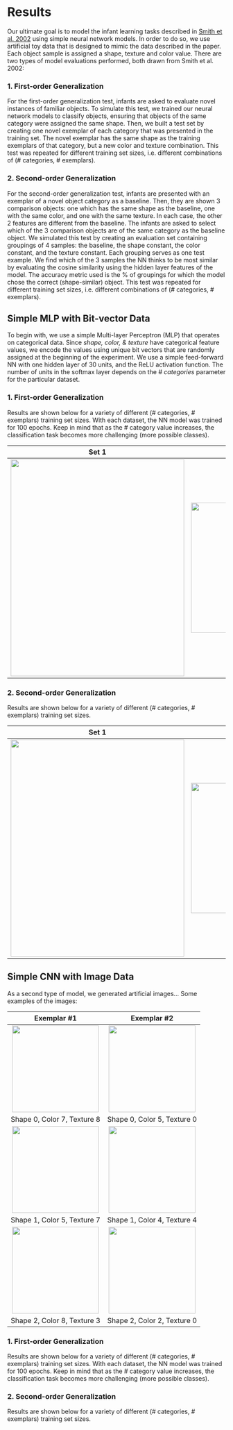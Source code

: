 # Results
Our ultimate goal is to model the infant learning tasks described in
[Smith et al. 2002](https://www.ncbi.nlm.nih.gov/pubmed/11892773)
using simple neural network models. In order to do so, we use
artificial toy data that is designed to mimic the data described in the paper.
Each object sample is assigned a shape, texture and color value. There are two
types of model evaluations performed, both drawn from Smith et al. 2002:

### 1. First-order Generalization
For the first-order generalization test, infants are asked to evaluate novel
instances of familiar objects. To simulate this test, we trained our neural network models
to classify objects, ensuring that objects of the same category were assigned
the same shape. Then, we built a test set by creating one novel exemplar of each
category that was presented in the training set. The novel
exemplar has the same shape as the training exemplars of that category, but a
new color and texture combination. This test was repeated for different training
set sizes, i.e. different combinations of (# categories, # exemplars).

### 2. Second-order Generalization
For the second-order generalization test, infants are presented with an exemplar
of a novel object category as a baseline. Then, they are shown 3 comparison objects:
one which has the same shape as the baseline, one with the same color, and one
with the same texture. In each case, the other 2 features are different from
the baseline. The infants are asked to select which of the 3 comparison objects
are of the same category as the baseline object. We simulated this test by
creating an evaluation set containing groupings of 4 samples: the baseline,
the shape constant, the color constant, and the texture constant. Each grouping
serves as one test example. We find which of the 3 samples the NN thinks to be
most similar by evaluating the cosine similarity using the hidden layer features
of the model. The accuracy metric used is the % of groupings for which the
model chose the correct (shape-similar) object. This test was repeated for different training
set sizes, i.e. different combinations of (# categories, # exemplars).

## Simple MLP with Bit-vector Data
To begin with, we use a simple Multi-layer Perceptron (MLP) that operates on categorical
data. Since *shape, color, & texture* have categorical feature values, we encode
the values using unique bit
vectors that are randomly assigned at the beginning of the experiment. We use a
simple feed-forward NN with one hidden layer of 30 units, and the ReLU activation
function. The number of units in the softmax layer depends on the *# categories* parameter
for the particular dataset.

### 1. First-order Generalization
Results are shown below for a variety of different (# categories, # exemplars)
training set sizes. With each dataset, the NN model was trained for 100 epochs. Keep in mind
that as the # category value increases, the classification task becomes more
challenging (more possible classes).

Set 1             |  Set 2
:----------------:|:----------------:
<img src="https://github.com/rfeinman/toy-neuralnet/blob/master/results/mlp_plot_firstOrder1.png" width="400" height="500"> | <img src="https://github.com/rfeinman/toy-neuralnet/blob/master/results/mlp_plot_firstOrder2.png" width="400" height="300">

### 2. Second-order Generalization
Results are shown below for a variety of different (# categories, # exemplars)
training set sizes.

Set 1             |  Set 2
:----------------:|:----------------:
<img src="https://github.com/rfeinman/toy-neuralnet/blob/master/results/mlp_plot_secondOrder1.png" width="400" height="500"> | <img src="https://github.com/rfeinman/toy-neuralnet/blob/master/results/mlp_plot_secondOrder2.png" width="400" height="300">


## Simple CNN with Image Data
As a second type of model, we generated artificial images...
Some examples of the images:

Exemplar #1                |  Exemplar #2
:-------------------------:|:-------------------------:
<img src="https://github.com/rfeinman/toy-neuralnet/blob/master/data/images_generated/img0000.png" width="200" height="200"> | <img src="https://github.com/rfeinman/toy-neuralnet/blob/master/data/images_generated/img0001.png" width="200" height="200">
Shape 0, Color 7, Texture 8 | Shape 0, Color 5, Texture 0
<img src="https://github.com/rfeinman/toy-neuralnet/blob/master/data/images_generated/img0002.png" width="200" height="200"> | <img src="https://github.com/rfeinman/toy-neuralnet/blob/master/data/images_generated/img0003.png" width="200" height="200">
Shape 1, Color 5, Texture 7 | Shape 1, Color 4, Texture 4
<img src="https://github.com/rfeinman/toy-neuralnet/blob/master/data/images_generated/img0004.png" width="200" height="200"> | <img src="https://github.com/rfeinman/toy-neuralnet/blob/master/data/images_generated/img0005.png" width="200" height="200">
Shape 2, Color 8, Texture 3 | Shape 2, Color 2, Texture 0

### 1. First-order Generalization
Results are shown below for a variety of different (# categories, # exemplars)
training set sizes. With each dataset, the NN model was trained for 100 epochs. Keep in mind
that as the # category value increases, the classification task becomes more
challenging (more possible classes).

### 2. Second-order Generalization
Results are shown below for a variety of different (# categories, # exemplars)
training set sizes.
